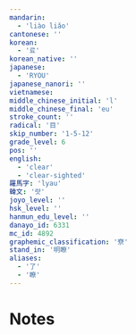 ```yaml
---
mandarin:
  - 'liào liǎo'
cantonese: ''
korean:
  - '료'
korean_native: ''
japanese:
  - 'RYOU'
japanese_nanori: ''
vietnamese:
middle_chinese_initial: 'l'
middle_chinese_final: 'eu'
stroke_count: ''
radical: '目'
skip_number: '1-5-12'
grade_level: 6
pos: ''
english:
  - 'clear'
  - 'clear-sighted'
羅馬字: 'lyau'
韓文: '럇'
joyo_level: ''
hsk_level: ''
hanmun_edu_level: ''
danayo_id: 6331
mc_id: 4892
graphemic_classification: '尞'
stand_in: '明瞭'
aliases:
  - '了'
  - '瞭'
---
```


# Notes
